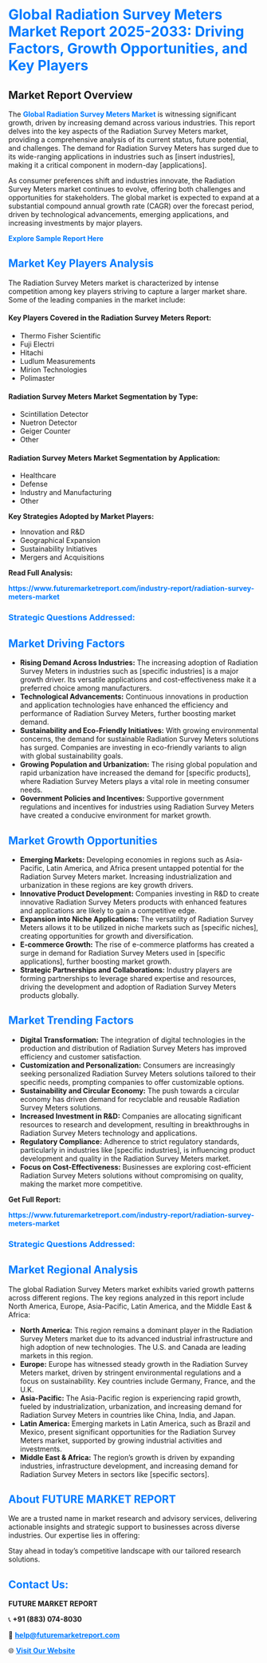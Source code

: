 <h1 style="color: #007BFF;">Global Radiation Survey Meters Market Report 2025-2033: Driving Factors, Growth Opportunities, and Key Players</h1>

<section id="overview">
<h2>Market Report Overview</h2>
<p>The <a href="https://www.futuremarketreport.com/industry-report/radiation-survey-meters-market" style="color: #007BFF; text-decoration: none;"><strong>Global Radiation Survey Meters Market</strong></a> is witnessing significant growth, driven by increasing demand across various industries. This report delves into the key aspects of the Radiation Survey Meters market, providing a comprehensive analysis of its current status, future potential, and challenges. The demand for Radiation Survey Meters has surged due to its wide-ranging applications in industries such as [insert industries], making it a critical component in modern-day [applications].</p>
<p>As consumer preferences shift and industries innovate, the Radiation Survey Meters market continues to evolve, offering both challenges and opportunities for stakeholders. The global market is expected to expand at a substantial compound annual growth rate (CAGR) over the forecast period, driven by technological advancements, emerging applications, and increasing investments by major players.</p>
</section>

<section id="overview">
<p><a href="https://www.futuremarketreport.com/request-sample/reportId=86502" style="color: #007BFF; text-decoration: none;"><strong>Explore Sample Report Here</strong></a></p>
</section>

<section id="key-players">
<h2 style="color: #007BFF;">Market Key Players Analysis</h2>
<p>The Radiation Survey Meters market is characterized by intense competition among key players striving to capture a larger market share. Some of the leading companies in the market include:</p>
<h4>Key Players Covered in the Radiation Survey Meters Report:</h4>
<ul><li>Thermo Fisher Scientific</li><li>Fuji Electri</li><li>Hitachi</li><li>Ludlum Measurements</li><li>Mirion Technologies</li><li>Polimaster</li></ul>
<h4>Radiation Survey Meters Market Segmentation by Type:</h4>
<ul><li>Scintillation Detector</li><li>Nuetron Detector</li><li>Geiger Counter</li><li>Other</li></ul>

<h4>Radiation Survey Meters Market Segmentation by Application:</h4>
<ul><li>Healthcare</li><li>Defense</li><li>Industry and Manufacturing</li><li>Other</li></ul>
<p><strong>Key Strategies Adopted by Market Players:</strong></p>
<ul>
<li>Innovation and R&D</li>
<li>Geographical Expansion</li>
<li>Sustainability Initiatives</li>
<li>Mergers and Acquisitions</li>
</ul>
</section>

<section>
<p><strong>Read Full Analysis: </strong></p><a href="https://www.futuremarketreport.com/industry-report/radiation-survey-meters-market" style="color: #007BFF; text-decoration: none;"><strong>https://www.futuremarketreport.com/industry-report/radiation-survey-meters-market</strong></a>
<h3 style="color: #007BFF;">Strategic Questions Addressed:</h3>
</section>

<section id="driving-factors">
<h2 style="color: #007BFF;">Market Driving Factors</h2>
<ul>
<li><strong>Rising Demand Across Industries:</strong> The increasing adoption of Radiation Survey Meters in industries such as [specific industries] is a major growth driver. Its versatile applications and cost-effectiveness make it a preferred choice among manufacturers.</li>
<li><strong>Technological Advancements:</strong> Continuous innovations in production and application technologies have enhanced the efficiency and performance of Radiation Survey Meters, further boosting market demand.</li>
<li><strong>Sustainability and Eco-Friendly Initiatives:</strong> With growing environmental concerns, the demand for sustainable Radiation Survey Meters solutions has surged. Companies are investing in eco-friendly variants to align with global sustainability goals.</li>
<li><strong>Growing Population and Urbanization:</strong> The rising global population and rapid urbanization have increased the demand for [specific products], where Radiation Survey Meters plays a vital role in meeting consumer needs.</li>
<li><strong>Government Policies and Incentives:</strong> Supportive government regulations and incentives for industries using Radiation Survey Meters have created a conducive environment for market growth.</li>
</ul>
</section>

<section id="growth-opportunities">
<h2 style="color: #007BFF;">Market Growth Opportunities</h2>
<ul>
<li><strong>Emerging Markets:</strong> Developing economies in regions such as Asia-Pacific, Latin America, and Africa present untapped potential for the Radiation Survey Meters market. Increasing industrialization and urbanization in these regions are key growth drivers.</li>
<li><strong>Innovative Product Development:</strong> Companies investing in R&D to create innovative Radiation Survey Meters products with enhanced features and applications are likely to gain a competitive edge.</li>
<li><strong>Expansion into Niche Applications:</strong> The versatility of Radiation Survey Meters allows it to be utilized in niche markets such as [specific niches], creating opportunities for growth and diversification.</li>
<li><strong>E-commerce Growth:</strong> The rise of e-commerce platforms has created a surge in demand for Radiation Survey Meters used in [specific applications], further boosting market growth.</li>
<li><strong>Strategic Partnerships and Collaborations:</strong> Industry players are forming partnerships to leverage shared expertise and resources, driving the development and adoption of Radiation Survey Meters products globally.</li>
</ul>
</section>

<section id="trending-factors">
<h2 style="color: #007BFF;">Market Trending Factors</h2>
<ul>
<li><strong>Digital Transformation:</strong> The integration of digital technologies in the production and distribution of Radiation Survey Meters has improved efficiency and customer satisfaction.</li>
<li><strong>Customization and Personalization:</strong> Consumers are increasingly seeking personalized Radiation Survey Meters solutions tailored to their specific needs, prompting companies to offer customizable options.</li>
<li><strong>Sustainability and Circular Economy:</strong> The push towards a circular economy has driven demand for recyclable and reusable Radiation Survey Meters solutions.</li>
<li><strong>Increased Investment in R&D:</strong> Companies are allocating significant resources to research and development, resulting in breakthroughs in Radiation Survey Meters technology and applications.</li>
<li><strong>Regulatory Compliance:</strong> Adherence to strict regulatory standards, particularly in industries like [specific industries], is influencing product development and quality in the Radiation Survey Meters market.</li>
<li><strong>Focus on Cost-Effectiveness:</strong> Businesses are exploring cost-efficient Radiation Survey Meters solutions without compromising on quality, making the market more competitive.</li>
</ul>
</section>

<section>
<p><strong>Get Full Report: </strong></p><a href="https://www.futuremarketreport.com/industry-report/radiation-survey-meters-market" style="color: #007BFF; text-decoration: none;"><strong>https://www.futuremarketreport.com/industry-report/radiation-survey-meters-market</strong></a>
<h3 style="color: #007BFF;">Strategic Questions Addressed:</h3>
</section>


<section id="regional-analysis">
<h2 style="color: #007BFF;">Market Regional Analysis</h2>
<p>The global Radiation Survey Meters market exhibits varied growth patterns across different regions. The key regions analyzed in this report include North America, Europe, Asia-Pacific, Latin America, and the Middle East & Africa:</p>
<ul>
<li><strong>North America:</strong> This region remains a dominant player in the Radiation Survey Meters market due to its advanced industrial infrastructure and high adoption of new technologies. The U.S. and Canada are leading markets in this region.</li>
<li><strong>Europe:</strong> Europe has witnessed steady growth in the Radiation Survey Meters market, driven by stringent environmental regulations and a focus on sustainability. Key countries include Germany, France, and the U.K.</li>
<li><strong>Asia-Pacific:</strong> The Asia-Pacific region is experiencing rapid growth, fueled by industrialization, urbanization, and increasing demand for Radiation Survey Meters in countries like China, India, and Japan.</li>
<li><strong>Latin America:</strong> Emerging markets in Latin America, such as Brazil and Mexico, present significant opportunities for the Radiation Survey Meters market, supported by growing industrial activities and investments.</li>
<li><strong>Middle East & Africa:</strong> The region’s growth is driven by expanding industries, infrastructure development, and increasing demand for Radiation Survey Meters in sectors like [specific sectors].</li>
</ul>
</section>

<footer>
<h2 style="color: #007BFF;">About FUTURE MARKET REPORT</h2>
<p>We are a trusted name in market research and advisory services, delivering actionable insights and strategic support to businesses across diverse industries. Our expertise lies in offering:</p>

<p>Stay ahead in today’s competitive landscape with our tailored research solutions.</p>

<h2 style="color: #007BFF;">Contact Us:</h2>
<p><strong>FUTURE MARKET REPORT</strong></p>
<p>📞 <strong>+91 (883) 074-8030</strong></p>
<p>📧 <strong><a href="mailto:help@futuremarketreport.com" style="color: #007BFF;">help@futuremarketreport.com</a></strong></p>
<p>🌐 <strong><a href="https://www.futuremarketreport.com/" style="color: #007BFF;">Visit Our Website</a></strong></p>
</footer>